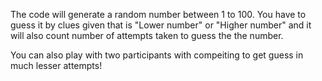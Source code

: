 The code will generate a random number between 1 to 100.
You have to guess it by clues given that is "Lower number" or "Higher number" and
it will also count number of attempts taken to guess the the number.


You can also play with two participants with compeiting to get guess in much lesser attempts!
